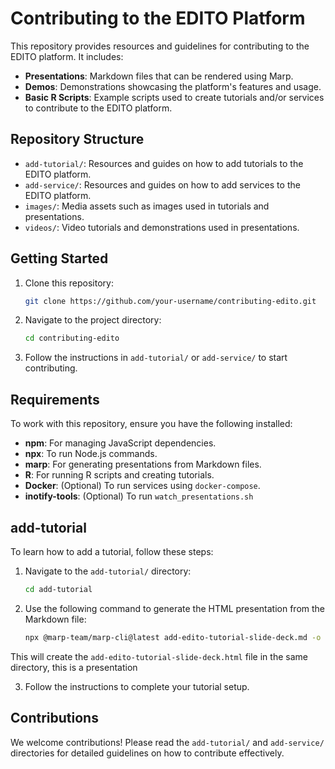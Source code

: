 # Contributing to the EDITO Platform

This repository provides resources and guidelines for contributing to the EDITO platform. It includes:

- **Presentations**: Markdown files that can be rendered using Marp.
- **Demos**: Demonstrations showcasing the platform's features and usage.
- **Basic R Scripts**: Example scripts used to create tutorials and/or services to contribute to the EDITO platform.

## Repository Structure

- `add-tutorial/`: Resources and guides on how to add tutorials to the EDITO platform.
- `add-service/`: Resources and guides on how to add services to the EDITO platform.
- `images/`: Media assets such as images used in tutorials and presentations.
- `videos/`: Video tutorials and demonstrations used in presentations.

## Getting Started

1. Clone this repository:
   ```bash
   git clone https://github.com/your-username/contributing-edito.git
   ```

2. Navigate to the project directory:
   ```bash
   cd contributing-edito
   ```

3. Follow the instructions in `add-tutorial/` or `add-service/` to start contributing.

## Requirements

To work with this repository, ensure you have the following installed:

- **npm**: For managing JavaScript dependencies.
- **npx**: To run Node.js commands.
- **marp**: For generating presentations from Markdown files.
- **R**: For running R scripts and creating tutorials.
- **Docker**: (Optional) To run services using `docker-compose`.
- **inotify-tools**: (Optional) To run `watch_presentations.sh`
## add-tutorial

To learn how to add a tutorial, follow these steps:

1. Navigate to the `add-tutorial/` directory:
   ```bash
   cd add-tutorial
   ```

2. Use the following command to generate the HTML presentation from the Markdown file:
   ```bash
   npx @marp-team/marp-cli@latest add-edito-tutorial-slide-deck.md -o add-edito-tutorial-slide-deck.html
   ```

This will create the `add-edito-tutorial-slide-deck.html` file in the same directory, this is a presentation

3. Follow the instructions to complete your tutorial setup.

## Contributions

We welcome contributions! Please read the `add-tutorial/` and `add-service/` directories for detailed guidelines on how to contribute effectively.
